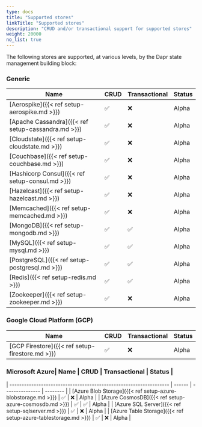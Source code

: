 ```yaml
---
type: docs
title: "Supported stores"
linkTitle: "Supported stores"
description: "CRUD and/or transactional support for supported stores"
weight: 20000
no_list: true
---
```


The following stores are supported, at various levels, by the Dapr state management building block:

### Generic

| Name                                               | CRUD | Transactional | Status |
| -------------------------------------------------- | ---- | ------------- | ------ |
| [Aerospike]({{< ref setup-aerospike.md >}})        | ✅    | ❌             | Alpha  |
| [Apache Cassandra]({{< ref setup-cassandra.md >}}) | ✅    | ❌             | Alpha  |
| [Cloudstate]({{< ref setup-cloudstate.md >}})      | ✅    | ❌             | Alpha  |
| [Couchbase]({{< ref setup-couchbase.md >}})        | ✅    | ❌             | Alpha  |
| [Hashicorp Consul]({{< ref setup-consul.md >}})    | ✅    | ❌             | Alpha  |
| [Hazelcast]({{< ref setup-hazelcast.md >}})        | ✅    | ❌             | Alpha  |
| [Memcached]({{< ref setup-memcached.md >}})        | ✅    | ❌             | Alpha  |
| [MongoDB]({{< ref setup-mongodb.md >}})            | ✅    | ✅             | Alpha  |
| [MySQL]({{< ref setup-mysql.md >}})                | ✅    | ✅             | Alpha  |
| [PostgreSQL]({{< ref setup-postgresql.md >}})      | ✅    | ✅             | Alpha  |
| [Redis]({{< ref setup-redis.md >}})                | ✅    | ✅             | Alpha  |
| [Zookeeper]({{< ref setup-zookeeper.md >}})        | ✅    | ❌             | Alpha  |

### Google Cloud Platform (GCP)

| Name                                                               | CRUD   | Transactional   | Status                                                                                                                           |
| ------------------------------------------------------------------ | ------ | --------------- | -------------------------------------------------------------------------------------------------------------------------------- |
| [GCP Firestore]({{< ref setup-firestore.md >}})                    | ✅      | ❌               | Alpha  |


### Microsoft Azure| Name                                                             | CRUD | Transactional | Status |
| ------------------------------------------------------------------ | ------ | --------------- | --------                                                                                                                         |
| [Azure Blob Storage]({{< ref setup-azure-blobstorage.md >}})       | ✅      | ❌               | Alpha                                                                                                                            |
| [Azure CosmosDB]({{< ref setup-azure-cosmosdb.md >}})              | ✅      | ✅               | Alpha                                                                                                                            |
| [Azure SQL Server]({{< ref setup-sqlserver.md >}})                 | ✅      | ❌               | Alpha                                                                                                                            |
| [Azure Table Storage]({{< ref setup-azure-tablestorage.md >}})     | ✅      | ❌               | Alpha                                                                                                                            |


